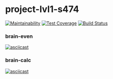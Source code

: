 # project-lvl1-s474

[![Maintainability](https://api.codeclimate.com/v1/badges/a01e777aef0e86624ee9/maintainability)](https://codeclimate.com/github/2vlad/project-lvl1-s474/maintainability)
[![Test Coverage](https://api.codeclimate.com/v1/badges/a01e777aef0e86624ee9/test_coverage)](https://codeclimate.com/github/2vlad/project-lvl1-s474/test_coverage)
[![Build Status](https://travis-ci.org/2vlad/project-lvl1-s474.svg?branch=master)](https://travis-ci.org/2vlad/project-lvl1-s474)

### brain-even
[![asciicast](https://asciinema.org/a/qPzLXgfhYBiFTPWpJ8tfLbjo2.svg)](https://asciinema.org/a/qPzLXgfhYBiFTPWpJ8tfLbjo2)

### brain-calc
[![asciicast](https://asciinema.org/a/P0hQ5LcMV2kOTcYr2F5jEnoub.svg)](https://asciinema.org/a/P0hQ5LcMV2kOTcYr2F5jEnoub)